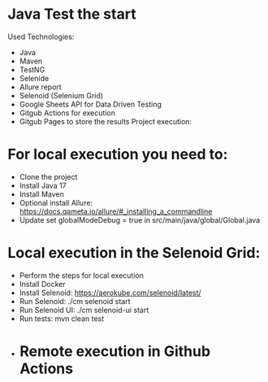 # Java Test the start
Used Technologies:
- Java 
- Maven
- TestNG
- Selenide
- Allure report
- Selenoid (Selenium Grid)
- Google Sheets API for Data Driven Testing
- Gitgub Actions for execution
- Gitgub Pages to store the results
Project execution:
# For local execution you need to:
- Clone the project
- Install Java 17
- Install Maven
- Optional install Allure: https://docs.qameta.io/allure/#_installing_a_commandline
- Update set globalModeDebug = true in src/main/java/global/Global.java
# Local execution in the Selenoid Grid:
- Perform the steps for local execution
- Install Docker
- Install Selenoid: https://aerokube.com/selenoid/latest/
- Run Selenoid: ./cm selenoid start
- Run Selenoid UI: ./cm selenoid-ui start
- Run tests: mvn clean test
- # Remote execution in Github Actions